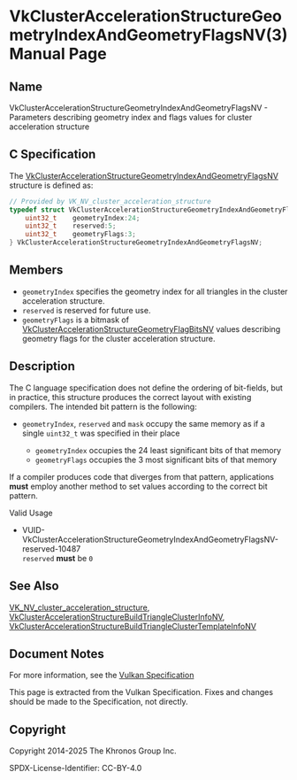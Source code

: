 # VkClusterAccelerationStructureGeometryIndexAndGeometryFlagsNV(3) Manual Page

## Name

VkClusterAccelerationStructureGeometryIndexAndGeometryFlagsNV - Parameters describing geometry index and flags values for cluster acceleration structure



## [](#_c_specification)C Specification

The [VkClusterAccelerationStructureGeometryIndexAndGeometryFlagsNV](https://registry.khronos.org/vulkan/specs/latest/man/html/VkClusterAccelerationStructureGeometryIndexAndGeometryFlagsNV.html) structure is defined as:

```c++
// Provided by VK_NV_cluster_acceleration_structure
typedef struct VkClusterAccelerationStructureGeometryIndexAndGeometryFlagsNV {
    uint32_t    geometryIndex:24;
    uint32_t    reserved:5;
    uint32_t    geometryFlags:3;
} VkClusterAccelerationStructureGeometryIndexAndGeometryFlagsNV;
```

## [](#_members)Members

- `geometryIndex` specifies the geometry index for all triangles in the cluster acceleration structure.
- `reserved` is reserved for future use.
- `geometryFlags` is a bitmask of [VkClusterAccelerationStructureGeometryFlagBitsNV](https://registry.khronos.org/vulkan/specs/latest/man/html/VkClusterAccelerationStructureGeometryFlagBitsNV.html) values describing geometry flags for the cluster acceleration structure.

## [](#_description)Description

The C language specification does not define the ordering of bit-fields, but in practice, this structure produces the correct layout with existing compilers. The intended bit pattern is the following:

- `geometryIndex`, `reserved` and `mask` occupy the same memory as if a single `uint32_t` was specified in their place
  
  - `geometryIndex` occupies the 24 least significant bits of that memory
  - `geometryFlags` occupies the 3 most significant bits of that memory

If a compiler produces code that diverges from that pattern, applications **must** employ another method to set values according to the correct bit pattern.

Valid Usage

- [](#VUID-VkClusterAccelerationStructureGeometryIndexAndGeometryFlagsNV-reserved-10487)VUID-VkClusterAccelerationStructureGeometryIndexAndGeometryFlagsNV-reserved-10487  
  `reserved` **must** be `0`

## [](#_see_also)See Also

[VK\_NV\_cluster\_acceleration\_structure](https://registry.khronos.org/vulkan/specs/latest/man/html/VK_NV_cluster_acceleration_structure.html), [VkClusterAccelerationStructureBuildTriangleClusterInfoNV](https://registry.khronos.org/vulkan/specs/latest/man/html/VkClusterAccelerationStructureBuildTriangleClusterInfoNV.html), [VkClusterAccelerationStructureBuildTriangleClusterTemplateInfoNV](https://registry.khronos.org/vulkan/specs/latest/man/html/VkClusterAccelerationStructureBuildTriangleClusterTemplateInfoNV.html)

## [](#_document_notes)Document Notes

For more information, see the [Vulkan Specification](https://registry.khronos.org/vulkan/specs/latest/html/vkspec.html#VkClusterAccelerationStructureGeometryIndexAndGeometryFlagsNV)

This page is extracted from the Vulkan Specification. Fixes and changes should be made to the Specification, not directly.

## [](#_copyright)Copyright

Copyright 2014-2025 The Khronos Group Inc.

SPDX-License-Identifier: CC-BY-4.0